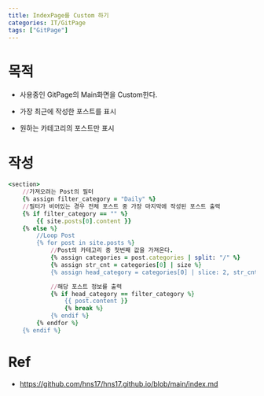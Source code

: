 ```yaml
---
title: IndexPage를 Custom 하기
categories: IT/GitPage
tags: ["GitPage"]
---
```






# 목적

- 사용중인 GitPage의 Main화면을 Custom한다.

- 가장 최근에 작성한 포스트를 표시

- 원하는 카테고리의 포스트만 표시




# 작성

```ruby
<section>
    //가져오려는 Post의 필터
    {% assign filter_category = "Daily" %}
	//필터가 비어있는 경우 전체 포스트 중 가장 마지막에 작성된 포스트 출력
	{% if filter_category == "" %}
		{{ site.posts[0].content }}
	{% else %}
		//Loop Post
		{% for post in site.posts %}
        	//Post의 카테고리 중 첫번째 값을 가져온다.
			{% assign categories = post.categories | split: "/" %}
			{% assign str_cnt = categories[0] | size %}
			{% assign head_category = categories[0] | slice: 2, str_cnt %}

			//해당 포스트 정보를 출력
			{% if head_category == filter_category %}
				{{ post.content }}
				{% break %}
			{% endif %}
		{% endfor %}
	{% endif %}
```



# Ref

- https://github.com/hns17/hns17.github.io/blob/main/index.md